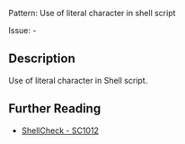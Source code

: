 Pattern: Use of literal character in shell script

Issue: -

## Description

Use of literal character in Shell script.


## Further Reading

* [ShellCheck - SC1012](https://github.com/koalaman/shellcheck/wiki/SC1012)
